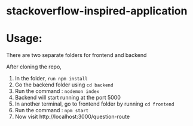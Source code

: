 # stackoverflow-inspired-application

# Usage:

There are two separate folders for frontend and backend

After cloning the repo, 
1. In the folder, `run npm install`
2. Go the backend folder using `cd backend` 
3. Run the command : `nodemon index`
4. Backend will start running at the port 5000
5. In another terminal, go to frontend folder by running `cd frontend`
6. Run the command : `npm start`
7. Now visit http://localhost:3000/question-route

